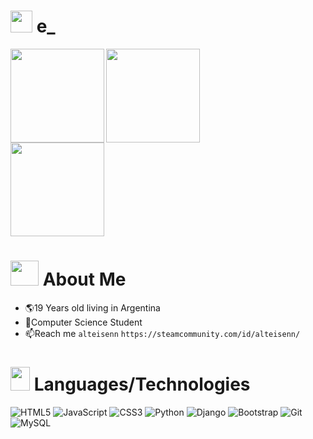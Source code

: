  <!---
<p align="center">

<img width=700px height=200px src="https://imgur.com/NscPrZl.png" alt="Header">

</p>
-->

 <h1 align="left" > <img src="https://imgur.com/dDo4qbV.png" height="35"> e_  </h1> 

<div>
  
<img src="https://github-readme-stats.vercel.app/api?username=alteisenn&theme=swift&show_icons=true&count_private=true" height="150"  align= "left"/>

  <img src="https://imgur.com/xmFx2Ft.png" width="150" height="150" />
</div>

<img src="https://github-readme-stats.vercel.app/api/top-langs/?username=alteisenn&layout=compact&theme=swift&show_icons=true&langs_count=6" height="150" align=""/> 



<h1 align="left"> <img src="https://imgur.com/58RWVvv.png"  width="45" height="40"> About Me </h1>

- 🌎19 Years old living in Argentina
- 🌱Computer Science Student
- 📫Reach me `alteisenn` `https://steamcommunity.com/id/alteisenn/`


<div align= "left">
  
<h1 align="left"> <img src="https://imgur.com/2NEYGqZ.png"  width="31" height="38">  Languages/Technologies</h1>

![HTML5](https://img.shields.io/badge/html5-%23E34F26.svg?style=for-the-badge&logo=html5&logoColor=white) 
![JavaScript](https://img.shields.io/badge/javascript-%23323330.svg?style=for-the-badge&logo=javascript&logoColor=%23F7DF1E) 
![CSS3](https://img.shields.io/badge/css3-%231572B6.svg?style=for-the-badge&logo=css3&logoColor=white)
![Python](https://img.shields.io/badge/python-3670A0?style=for-the-badge&logo=python&logoColor=ffdd54)
![Django](https://img.shields.io/badge/django-%23092E20.svg?style=for-the-badge&logo=django&logoColor=white)
![Bootstrap](https://img.shields.io/badge/bootstrap-%23563D7C.svg?style=for-the-badge&logo=bootstrap&logoColor=white)
![Git](https://img.shields.io/badge/git-%23F05033.svg?style=for-the-badge&logo=git&logoColor=white)
![MySQL](https://img.shields.io/badge/mysql-%2300f.svg?style=for-the-badge&logo=mysql&logoColor=white)

 
</div>


